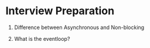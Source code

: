 # Interview Preparation

1. Difference between Asynchronous and Non-blocking

2. What is the eventloop?
